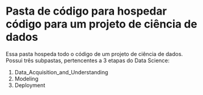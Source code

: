 # Pasta de código para hospedar código para um projeto de ciência de dados

Essa pasta hospeda todo o código de um projeto de ciência de dados. Possui três subpastas, pertencentes a 3 etapas do Data Science:

1. Data_Acquisition_and_Understanding
2. Modeling
3. Deployment
